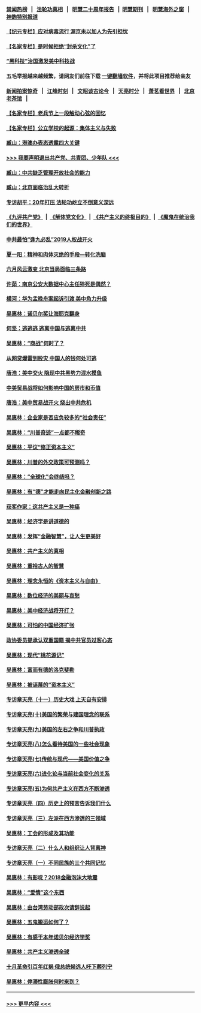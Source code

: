 #### [禁闻热榜](热点新闻.md?=0)  &nbsp;&nbsp;|&nbsp;&nbsp; [法轮功真相](https://github.com/gfw-breaker/truth/blob/master/README.md?=0) &nbsp;&nbsp;|&nbsp;&nbsp; [明慧二十周年报告](https://github.com/gfw-breaker/mh-reports/blob/master/README.md?=0) &nbsp;&nbsp;|&nbsp;&nbsp;[明慧期刊](https://github.com/gfw-breaker/mh-qikan) &nbsp;&nbsp;|&nbsp;&nbsp; [明慧海外之窗](https://github.com/gfw-breaker/mh-news/blob/master/README.md?=0) &nbsp;&nbsp;|&nbsp;&nbsp; [神韵特别报道](https://github.com/gfw-breaker/mh-news/blob/master/shenyun.md?=0)
#### [【纪元专栏】应对病毒流行 渥京未以加人为先引担忧](../pages/nsc423/n11875714.md?t=03151102) 
#### [【名家专栏】是时候拒绝“封杀文化”了](../pages/nsc423/n11814093.md?t=03151102) 
#### [“黑科技”治国激发美中科技战](../pages/nsc423/n11638056.md?t=03151102) 
#### 五毛举报越来越频繁，请网友们前往下载 [一键翻墙软件](https://github.com/gfw-breaker/ssr-accounts)，并将此项目推荐给亲友
#### [新闻拍案惊奇](https://github.com/gfw-breaker/banned-news/blob/master/pages/link4.md) &nbsp;&nbsp;|&nbsp;&nbsp; [江峰时刻](https://github.com/gfw-breaker/banned-news/blob/master/pages/link4.md) &nbsp;&nbsp;|&nbsp;&nbsp; [文昭谈古论今](https://github.com/gfw-breaker/banned-news/blob/master/pages/link4.md) &nbsp;&nbsp;|&nbsp;&nbsp; [天亮时分](https://github.com/gfw-breaker/banned-news/blob/master/pages/link4.md) &nbsp;&nbsp;|&nbsp;&nbsp; [萧茗看世界](https://github.com/gfw-breaker/banned-news/blob/master/pages/link4.md) &nbsp;&nbsp;|&nbsp;&nbsp; [北京老茶馆](https://github.com/gfw-breaker/banned-news/blob/master/pages/link4.md) &nbsp;&nbsp;|&nbsp;&nbsp; 
#### [【名家专栏】老兵节上一段触动心弦的回忆](../pages/nsc423/n11646016.md?t=03151102) 
#### [【名家专栏】公立学校的起源：集体主义与失败](../pages/nsc423/n11601833.md?t=03151102) 
#### [臧山：港澳办表态透露四大关键](../pages/nsc423/n11421628.md?t=03151102) 
#### [>>> 我要声明退出共产党、共青团、少年队 <<<](https://github.com/begood0513/goodnews/blob/master/quit/letter.md) 
#### [臧山：中共缺乏管理开放社会的能力](../pages/nsc423/n11407457.md?t=03151102) 
#### [臧山：北京面临治乱大转折](../pages/nsc423/n11406895.md?t=03151102) 
#### [专访胡平：20年打压 法轮功屹立不倒意义深远](../pages/nsc423/n11398800.md?t=03151102) 
#### [《九评共产党》](https://github.com/begood0513/9ping.md/blob/master/README.md) &nbsp;|&nbsp; [《解体党文化》](../../../../jtdwh.md/blob/master/README.md)  &nbsp;|&nbsp; [《共产主义的终极目的》](../../../../gczydzjmd.md/blob/master/README.md) &nbsp;|&nbsp; [《魔鬼在统治我们的世界》](../../../../mgztzwmdsj.md/blob/master/README.md) 
#### [中共最怕“逢九必乱”2019人权战开火](../pages/nsc423/n11385248.md?t=03151102) 
#### [夏一阳：精神和肉体灭绝的手段—转化洗脑](../pages/nsc423/n11368250.md?t=03151102) 
#### [六月风云激变 北京当局面临三条路](../pages/nsc423/n11313668.md?t=03151102) 
#### [许茹：南京公安大数据中心主任猝死是偶然？](../pages/nsc423/n11064744.md?t=03151102) 
#### [横河：华为孟晚舟案起诉引渡 美中角力升级](../pages/nsc423/n11027230.md?t=03151102) 
#### [吴惠林：诺贝尔奖让海耶克翻身](../pages/nsc423/n10890049.md?t=03151102) 
#### [何坚：逃逃逃 逃离中国与逃离中共](../pages/nsc423/n10592891.md?t=03151102) 
#### [吴惠林：“商战”何时了？](../pages/nsc423/n10573558.md?t=03151102) 
#### [从网贷爆雷到股灾 中国人的钱何处可逃](../pages/nsc423/n10572800.md?t=03151102) 
#### [唐浩：美中交火 隐现中共黑势力混水摸鱼](../pages/nsc423/n10544040.md?t=03151102) 
#### [中美贸易战将如何影响中国的房市和币值](../pages/nsc423/n10543697.md?t=03151102) 
#### [唐浩：美中贸易战开火 烧出中共危机](../pages/nsc423/n10540126.md?t=03151102) 
#### [吴惠林：企业家是否应负较多的“社会责任”](../pages/nsc423/n10535022.md?t=03151102) 
#### [吴惠林：“川普奇迹”一点都不稀奇](../pages/nsc423/n10512808.md?t=03151102) 
#### [吴惠林：平议“修正资本主义”](../pages/nsc423/n10495724.md?t=03151102) 
#### [吴惠林：川普的外交政策可预测吗？](../pages/nsc423/n10462387.md?t=03151102) 
#### [吴惠林：“全球化”会终结吗？](../pages/nsc423/n10452838.md?t=03151102) 
#### [吴惠林：有“德”才能走向民主化金融创新之路](../pages/nsc423/n10432292.md?t=03151102) 
#### [获奖作家：这共产主义是一种癌](../pages/nsc423/n10431541.md?t=03151102) 
#### [吴惠林：经济学是讲道德的](../pages/nsc423/n10398014.md?t=03151102) 
#### [吴惠林：发挥“金融智慧”，让人生更美好](../pages/nsc423/n10375019.md?t=03151102) 
#### [吴惠林：共产主义的真相](../pages/nsc423/n10351394.md?t=03151102) 
#### [吴惠林：重拾古人的智慧](../pages/nsc423/n10337691.md?t=03151102) 
#### [吴惠林：理念永恒的《资本主义与自由》](../pages/nsc423/n10316274.md?t=03151102) 
#### [吴惠林：数位经济的美丽与哀愁](../pages/nsc423/n10292946.md?t=03151102) 
#### [吴惠林：美中经济战将开打？](../pages/nsc423/n10258825.md?t=03151102) 
#### [吴惠林：可怕的中国经济扩张](../pages/nsc423/n10219147.md?t=03151102) 
#### [政协委员提承认双重国籍 揭中共官员过客心态](../pages/nsc423/n10208809.md?t=03151102) 
#### [吴惠林：现代“桃花源记”](../pages/nsc423/n10185234.md?t=03151102) 
#### [吴惠林：富而有德的洛克斐勒](../pages/nsc423/n10142264.md?t=03151102) 
#### [吴惠林：被诬蔑的“资本主义”](../pages/nsc423/n10124816.md?t=03151102) 
#### [专访章天亮（十一）历史大戏 上天自有安排](../pages/nsc423/n10094905.md?t=03151102) 
#### [专访章天亮(十)美国的繁荣与建国理念的联系](../pages/nsc423/n10094899.md?t=03151102) 
#### [专访章天亮(九)美国的左右之争和川普执政](../pages/nsc423/n10094889.md?t=03151102) 
#### [专访章天亮(八)怎么看待美国的一些社会现象](../pages/nsc423/n10094857.md?t=03151102) 
#### [专访章天亮(七)传统与现代——美国价值之争](../pages/nsc423/n10093140.md?t=03151102) 
#### [专访章天亮(六)进化论与当前社会变化的关系](../pages/nsc423/n10092036.md?t=03151102) 
#### [专访章天亮(五)为何共产主义在西方不断渗透](../pages/nsc423/n10083620.md?t=03151102) 
#### [专访章天亮（四）历史上的预言告诉我们什么](../pages/nsc423/n10083606.md?t=03151102) 
#### [专访章天亮（三）左派在西方渗透的三领域](../pages/nsc423/n10081115.md?t=03151102) 
#### [吴惠林：工会的形成及其功能](../pages/nsc423/n10080633.md?t=03151102) 
#### [专访章天亮（二）什么人和组织让人背离神](../pages/nsc423/n10076637.md?t=03151102) 
#### [专访章天亮（一）不同民族的三个共同记忆](../pages/nsc423/n10074188.md?t=03151102) 
#### [吴惠林：有影呒？2018金融泡沫大地震](../pages/nsc423/n10040534.md?t=03151102) 
#### [吴惠林：“爱情”这个东西](../pages/nsc423/n10019423.md?t=03151102) 
#### [吴惠林：由台湾劳动部政次请辞说起](../pages/nsc423/n9979679.md?t=03151102) 
#### [吴惠林：五鬼搬运如何了？](../pages/nsc423/n9925338.md?t=03151102) 
#### [吴惠林：有感于本年诺贝尔经济学奖](../pages/nsc423/n9871883.md?t=03151102) 
#### [吴惠林：共产主义渗透全球](../pages/nsc423/n9812748.md?t=03151102) 
#### [十月革命引百年红祸 俄总统候选人吁下葬列宁](../pages/nsc423/n9810182.md?t=03151102) 
#### [吴惠林：停滞性膨胀何时来到？](../pages/nsc423/n9764136.md?t=03151102) 

----
#### [ >>> 更早内容 <<< ](../indexes/nsc423-earlier.md)
